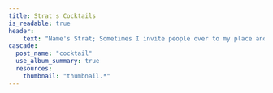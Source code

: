 ```yaml
---
title: Strat's Cocktails
is_readable: true
header:
    text: "Name's Strat; Sometimes I invite people over to my place and make cocktails for them. Here's a few of the cocktails I know how to make, most of which I've stolen from other people, some of which I've made my own."
cascade:
  post_name: "cocktail"
  use_album_summary: true
  resources:
    thumbnail: "thumbnail.*"
---
```

